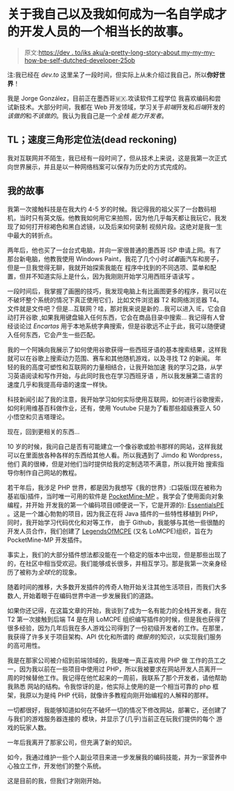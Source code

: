 # 关于我自己以及我如何成为一名自学成才的开发人员的一个相当长的故事。

> 原文:[https://dev . to/iks aku/a-pretty-long-story-about my-my-my-how-be-self-dutched-developer-25ob](https://dev.to/iksaku/a-pretty-long-story-about-myself-and-how-i-became-a-self-taught-developer-25ob)

注:我已经在 *dev.to* 这里呆了一段时间，但实际上从未介绍过我自己，所以**你好世界**！

我是 Jorge González，目前正在墨西哥🇲🇽.攻读软件工程学位
我喜欢编码和尝试新技术。大部分时间，我都在 Web 开发领域，学习关于*前端*开发和*后端*开发的
*该做的*和*不该做的*。我认为我自己是一个*全栈
能力开发者*。

## TL；速度三角形定位法(dead reckoning)

我对互联网并不陌生，我已经有一段时间了，但从技术上来说，这是我第一次正式向世界展示，并且是以一种网络档案可以保存为历史的方式完成的。

## [](#my-story)我的故事

我第一次接触科技是在我大约 4-5 岁的时候。我记得我的祖父买了一台数码相机，当时只有英文版。他教我如何用它来拍照，因为他几乎每天都让我玩它，我发现了如何打开棕褐色和黑白滤镜，以及后来如何录制
视频片段。这绝对是我一生中最大的转折点。

两年后，他也买了一台台式电脑，并向一家很普通的墨西哥 ISP 申请上网。有了那台新电脑，他教我使用 Windows Paint，我花了几个小时*试着*画汽车和房子，
但是一旦我觉得无聊，我就开始探索我能在
程序中找到的不同选项、菜单和配置，但并不知道实际上是什么，因为我刚刚开始学习用西班牙语读写
。

一段时间后，我掌握了画圈的技巧，我发现电脑上有比画图更多的程序，我可以在不破坏整个系统的情况下真正使用它们，比如文件浏览器 T2 和网络浏览器 T4。
文件就是文件吧？但是...互联网？哇，那对我来说是新的...我可以进入 IE，它会自动打开谷歌
,如果我用键盘输入任何东西，它会在商品目录中搜索...
我记得有人曾经谈论过 *Encartas* 用于本地系统字典搜索，但是谷歌远不止于此，我可以随便键入任何东西，它会产生一些匹配。

我的一个阿姨向我展示了如何使用谷歌获得一些西班牙语的基本搜索结果，这样我就可以在谷歌上搜索动力范围、赛车和其他随机游戏，以及寻找 T2 的新闻。
年轻的我的高度可塑性和互联网的力量相结合，让我开始加速
我的学习之路，从学习英语阅读和写作开始，与此同时我也在学习西班牙语
，所以我发展第二语言的速度几乎和我提高母语的速度一样快。

科技新闻引起了我的注意，我开始学习如何实际使用互联网，如何进行谷歌搜索，如何利用维基百科做作业，还有，使用 Youtube 只是为了看那些超级赛亚人 50
小悟空和贝吉塔理论。

现在，回到更相关的东西...

10 岁的时候，我问自己是否有可能建立一个像谷歌或脸书那样的网站，这样我就可以在里面放各种各样的东西给其他人看。所以我遇到了 Jimdo 和 Wordpress，他们
真的很棒，但是对他们当时提供给我的定制选项不满意，所以我开始
搜索指导你制作自己网站的教程。

若干年后，我涉足 PHP 世界，都是因为我想写《我的世界》:口袋版(现在被称为
基岩版)插件，当时唯一可用的软件是
[PocketMine-MP](https://github.com/PocketMine/PocketMine-MP) 。我学会了使用面向对象编程，并开始
开发我的第一个编码项目(顺便说一下，它是开源的):
[EssentialsPE](https://github.com/LegendOfMCPE/EssentialsPE) 。这是一个雄心勃勃的项目，因为我正在将 Java 插件的一些特性移植到 PHP，同时，我开始学习代码优化和对等工作，
由于 Github，我能够与其他一些很酷的开发人员合作，我们创建了
[LegendsOfMCPE](https://github.com/LegendOfMCPE) (又名 LoMCPE)组织，旨在为 PocketMine-MP 开发插件。

事实上，我们的大部分插件想法都没能在一个稳定的版本中出现，但是那些出现了的，在社区中相当受欢迎。我们能够成长很多，并相互学习。那是我第一次亲身经历了被称为*全球化*的现象。

随着时间的推移，大多数开发插件的传奇人物开始关注其他生活项目，而我们大多数人,
开始着眼于在编码世界中进一步发展我们的道路。

如果你还记得，在这篇文章的开始，我谈到了成为一名有能力的全栈开发者，我在 T2 第一次接触到后端 T4 是在用 LoMCPE 组织编写插件的时候，但是我也获得了很多经验，因为几年后我在多人游戏公司得到了一份初级开发者的工作。在那里，我获得了许多关于项目架构、API 优化和所谓的
*微服务*的知识，以实现我们服务的高可用性。

我是在那家公司被介绍到前端领域的，我是唯一真正喜欢用 PHP 做
工作的员工之一，因为我以前在一些项目中使用过 PHP，所以我被要求在网站开发人员离开一周的时候替他工作。我记得在他忙起来的一周前，我联系了那个开发者，请他帮助我熟悉
网站的结构。令我惊讶的是，他实际上使用的是一个相当可靠的 php 框架，我原以为是纯 PHP 代码，就像许多教程向刚开始编程的人解释的那样。

一切都很好，我能够知道如何在不破坏一切的情况下修改网站，部署它，还创建了与我们的游戏服务器连接的
模块，并显示了(几乎)当前正在玩我们提供的每个
游戏的玩家人数。

一年后我离开了那家公司，但充满了新的知识。

如今，我通过维护一些个人副业项目来进一步发展我的编码技能，并为一家营养中心独立工作，开发他们的整个系统。

这是目前的我，但我们才刚刚开始。